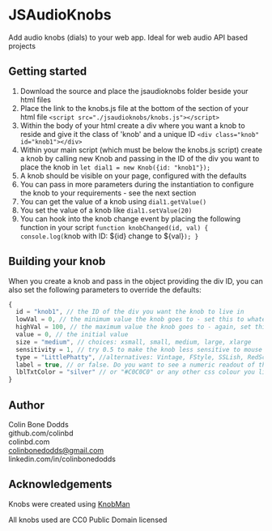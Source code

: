 # JSAudioKnobs
Add audio knobs (dials) to your web app. Ideal for web audio API based projects

## Getting started
1. Download the source and place the jsaudioknobs folder beside your html files
2. Place the link to the knobs.js file at the bottom of the <head> section of your html file
  `<script src="./jsaudioknobs/knobs.js"></script>`
3. Within the body of your html create a div where you want a knob to reside and give it the class of 'knob' and a unique ID
  `<div class="knob" id="knob1"></div>`
4. Within your main script (which must be below the knobs.js script) create a knob by calling new Knob and passing in the ID of the div you want to place the knob in
  `let dial1 = new Knob({id: "knob1"});`
5. A knob should be visible on your page, configured with the defaults
6. You can pass in more parameters during the instantiation to configure the knob to your requirements - see the next section
7. You can get the value of a knob using `dial1.getValue()`
8. You set the value of a knob like `dial1.setValue(20)` 
9. You can hook into the knob change event by placing the following function in your script
  `function knobChanged(id, val) {
      console.log(`knob with ID: ${id} change to ${val}`);
  }`
  
## Building your knob
When you create a knob and pass in the object providing the div ID, you can also set the following parameters to override the defaults:
```javascript
{  
  id = "knob1", // the ID of the div you want the knob to live in  
  lowVal = 0, // the minimum value the knob goes to - set this to whatever you like  
  highVal = 100, // the maximum value the knob goes to - again, set this to whatever you like  
  value = 0, // the initial value  
  size = "medium", // choices: xsmall, small, medium, large, xlarge  
  sensitivity = 1, // try 0.5 to make the knob less sensitive to mouse movements, 1.5 for bigger knob changes relative to mouse moves  
  type = "LittlePhatty", //alternatives: Vintage, FStyle, SSLish, RedScale, Silver, Aqua, kjLED, Credence, Wedge, Hexagonal, Hippy, Bluesbreaker, Oscar  
  label = true, // or false. Do you want to see a numeric readout of the value below the knob?  
  lblTxtColor = "silver" // or "#C0C0C0" or any other css colour you like  
}  
```

## Author
Colin Bone Dodds  
github.com/colinbd  
colinbd.com  
colinbonedodds@gmail.com  
linkedin.com/in/colinbonedodds  

## Acknowledgements
Knobs were created using [KnobMan](https://www.g200kg.com/en/webknobman/gallery.php)

All knobs used are CC0 Public Domain licensed
